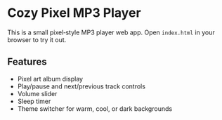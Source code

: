 
# Cozy Pixel MP3 Player

This is a small pixel‑style MP3 player web app. Open `index.html` in your browser to try it out.

Features
--------
- Pixel art album display
- Play/pause and next/previous track controls
- Volume slider
- Sleep timer
- Theme switcher for warm, cool, or dark backgrounds
